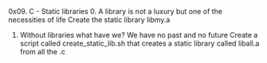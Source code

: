 0x09. C - Static libraries
0. A library is not a luxury but one of the necessities of life
Create the static library libmy.a
1. Without libraries what have we? We have no past and no future
Create a script called create_static_lib.sh that creates a static library called liball.a from all the .c
